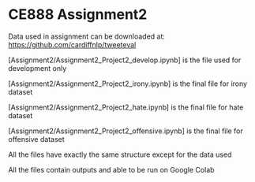 # CE888 Assignment2

Data used in assignment can be downloaded at: https://github.com/cardiffnlp/tweeteval

[Assignment2/Assignment2_Project2_develop.ipynb] is the file used for development only

[Assignment2/Assignment2_Project2_irony.ipynb] is the final file for irony dataset

[Assignment2/Assignment2_Project2_hate.ipynb] is the final file for hate dataset

[Assignment2/Assignment2_Project2_offensive.ipynb] is the final file for offensive dataset

All the files have exactly the same structure except for the data used

All the files contain outputs and able to be run on Google Colab
